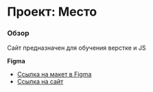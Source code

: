 # Проект: Место

### Обзор

Сайт предназначен для обучения верстке и JS

**Figma**

* [Ссылка на макет в Figma](https://www.figma.com/file/2cn9N9jSkmxD84oJik7xL7/JavaScript.-Sprint-4?node-id=0%3A1)
* [Ссылка на сайт](https://ottokrechmer.github.io/mesto/)